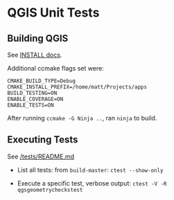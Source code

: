 # QGIS Unit Tests

## Building QGIS

See [INSTALL docs](https://htmlpreview.github.io/?https://raw.github.com/qgis/QGIS/master/doc/INSTALL.html#toc3).

Additional ccmake flags set were:

```
CMAKE_BUILD_TYPE=Debug
CMAKE_INSTALL_PREFIX=/home/matt/Projects/apps
BUILD_TESTING=ON
ENABLE_COVERAGE=ON
ENABLE_TESTS=ON
```

After running `ccmake -G Ninja ..`, ran `ninja` to build.

## Executing Tests

See [/tests/README.md](https://github.com/qgis/QGIS/blob/master/tests/README.md)

- List all tests: from `build-master`: `ctest --show-only`

- Execute a specific test, verbose output: `ctest -V -R qgsgeometrycheckstest`
